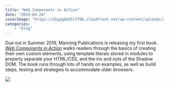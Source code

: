 ```yaml
---
title: "Web Components in Action"
date: "2019-03-24"
coverImage: "https://d2ypg8o05lff0b.cloudfront.net/wp-content/uploads/2019/03/20044714/Farrell-WebC-MEAP-HI.jpg"
categories:
	- "blog"
---
```


Due out in Summer 2019, Manning Publications is releasing my first book. [_Web Components in Action_](https://www.manning.com/books/web-components-in-action) walks readers through the basics of creating their own custom elements, using template literals stored in modules to properly separate your HTML/CSS, and the ins and outs of the Shadow DOM. The book runs through lots of hands on examples, as well as build steps, testing and strategies to accommodate older browsers.

![](https://d2ypg8o05lff0b.cloudfront.net/wp-content/uploads/2019/03/20041555/Farrell-WebC-MEAP-HI-239x300.jpg)
